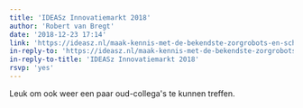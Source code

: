 ```yaml
---
title: 'IDEASz Innovatiemarkt 2018'
author: 'Robert van Bregt'
date: '2018-12-23 17:14'
link: 'https://ideasz.nl/maak-kennis-met-de-bekendste-zorgrobots-en-schrijf-je-in-voor-bammetje-ehealth/'
in-reply-to: 'https://ideasz.nl/maak-kennis-met-de-bekendste-zorgrobots-en-schrijf-je-in-voor-bammetje-ehealth/'
in-reply-to-title: 'IDEASz Innovatiemarkt 2018'
rsvp: 'yes'
---
```


Leuk om ook weer een paar oud-collega's te kunnen treffen.